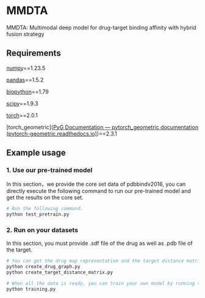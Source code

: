 # MMDTA

MMDTA: Multimodal deep model for drug-target binding affinity with hybrid fusion strategy

## Requirements

[numpy](https://numpy.org/)==1.23.5

[pandas](https://pandas.pydata.org/)==1.5.2

[biopython](https://biopython.org/)==1.79

[scipy](https://scipy.org/)==1.9.3

[torch](https://pytorch.org/)==2.0.1

[torch_geometric]([PyG Documentation — pytorch_geometric documentation (pytorch-geometric.readthedocs.io)](https://pytorch-geometric.readthedocs.io/en/latest/index.html))==2.3.1

## Example usage

### 1. Use our pre-trained model
In this section，we provide the core set data of pdbbindv2016, you can directly execute the following command to run our pre-trained model and get the results on the core set.
```bash
# Run the following command.
python test_pretrain.py
```

### 2. Run on your datasets

In this section, you must provide .sdf file of the drug as well as .pdb file of the target.

 ```bash
# You can get the drug map representation and the target distance matrix by running the following command.
python create_drug_graph.py
python create_target_distance_matrix.py

# When all the data is ready, you can train your own model by running the following command.
python training.py

 ```
